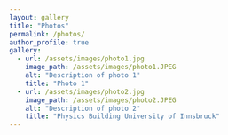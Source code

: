 ```yaml
---
layout: gallery
title: "Photos"
permalink: /photos/
author_profile: true
gallery:
  - url: /assets/images/photo1.jpg
    image_path: /assets/images/photo1.JPEG
    alt: "Description of photo 1"
    title: "Photo 1"
  - url: /assets/images/photo2.jpg
    image_path: /assets/images/photo2.JPEG
    alt: "Description of photo 2"
    title: "Physics Building University of Innsbruck"
---
```

